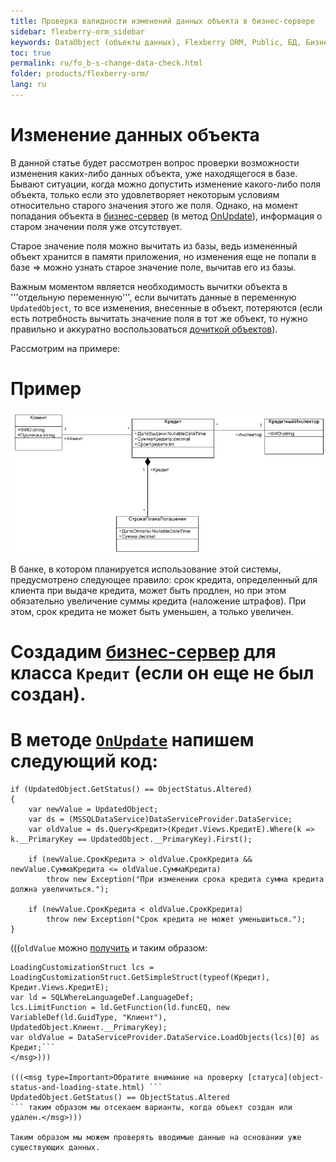 ```yaml
---
title: Проверка валидности изменений данных объекта в бизнес-сервере
sidebar: flexberry-orm_sidebar
keywords: DataObject (объекты данных), Flexberry ORM, Public, БД, Бизнес-серверы
toc: true
permalink: ru/fo_b-s-change-data-check.html
folder: products/flexberry-orm/
lang: ru
---
```


# Изменение данных объекта
В данной статье будет рассмотрен вопрос проверки возможности изменения каких-либо данных объекта, уже находящегося в базе. Бывают ситуации, когда можно допустить изменение какого-либо поля объекта, только если это удовлетворяет некоторым условиям относительно старого значения этого же поля. Однако, на момент попадания объекта в [бизнес-сервер](business--servers--wrapper--business--facade.html) (в метод [OnUpdate](otrabotka-polzovatelskih-operacii-v-processe-raboty-servisa-dannyh-integraciya-s-biznes-serverom.html)), информация о старом значении поля уже отсутствует.

Старое значение поля можно вычитать из базы, ведь измененный объект хранится в памяти приложения, но изменения еще не попали в базе => можно узнать старое значение поле, вычитав его из базы.

Важным моментом является необходимость вычитки объекта в '''отдельную переменную''', если вычитать данные в переменную `UpdatedObject`, то все изменения, внесенные в объект, потеряются (если есть потребность вычитать значение поля в тот же объект, то нужно правильно и аккуратно воспользоваться [дочиткой объектов](additional-loading-data-object.html)).

Рассмотрим на примере:

# Пример
![](/images/pages/img/Filters/FilterExDiagram.PNG)

В банке, в котором планируется использование этой системы, предусмотрено следующее правило: срок кредита, определенный для клиента при выдаче кредита, может быть продлен, но при этом обязательно увеличение суммы кредита (наложение штрафов). При этом, срок кредита не может быть уменьшен, а только увеличен.

# Создадим [бизнес-сервер](business--servers--wrapper--business--facade.html) для класса `Кредит` (если он еще не был создан).
# В методе [`OnUpdate`](b-s-example.html) напишем следующий код:

```
if (UpdatedObject.GetStatus() == ObjectStatus.Altered)
{
    var newValue = UpdatedObject;
    var ds = (MSSQLDataService)DataServiceProvider.DataService;
    var oldValue = ds.Query<Кредит>(Кредит.Views.КредитE).Where(k => k.__PrimaryKey == UpdatedObject.__PrimaryKey).First();

    if (newValue.СрокКредита > oldValue.СрокКредита && newValue.СуммаКредита <= oldValue.СуммаКредита)
        throw new Exception("При изменении срока кредита сумма кредита должна увеличиться.");

    if (newValue.СрокКредита < oldValue.СрокКредита)
        throw new Exception("Срок кредита не может уменьшиться.");
}
```

(((<msg type=note>`oldValue` можно [получить](Flexberry-s-q-l-query.html) и таким образом:
```
LoadingCustomizationStruct lcs = LoadingCustomizationStruct.GetSimpleStruct(typeof(Кредит), Кредит.Views.КредитE);
var ld = SQLWhereLanguageDef.LanguageDef;
lcs.LimitFunction = ld.GetFunction(ld.funcEQ, new VariableDef(ld.GuidType, "Клиент"), UpdatedObject.Клиент.__PrimaryKey);
var oldValue = DataServiceProvider.DataService.LoadObjects(lcs)[0] as Кредит;```
</msg>)))

(((<msg type=Important>Обратите внимание на проверку [статуса](object-status-and-loading-state.html) ```
UpdatedObject.GetStatus() == ObjectStatus.Altered
``` таким образом мы отсекаем варианты, когда объект создан или удален.</msg>)))

Таким образом мы можем проверять вводимые данные на основании уже существующих данных.


